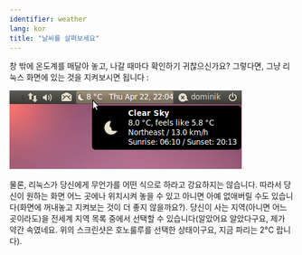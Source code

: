 ```yaml
---
identifier: weather
lang: kor
title: "날씨를 살펴보세요"
---
```


창 밖에 온도계를 매달아 놓고, 나갈 때마다 확인하기 귀찮으신가요? 그렇다면, 그냥 리눅스 화면에 있는 것을 지켜보시면 됩니다 :

<img src="/img/weather.png" />

물론, 리눅스가 당신에게 무언가를 어떤 식으로 하라고 강요하지는 않습니다. 따라서 당신이 원하는 화면 어느 곳에나 위치시켜 놓을 수 있고 아니면 아예 없애버릴 수도 있습니다(화면에 꺼내놓고 지켜보는 것이 더 좋지 않을까요?). 당신이 사는 지역(아니면 어느 곳이라도)을 전세계 지역 목록 중에서 선택할 수 있습니다(알았어요 알았다구요, 제가 약간 속였네요. 위의 스크린샷은 호노룰루를 선택한 상태이구요, 지금 파리는 2°C 랍니다).




